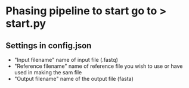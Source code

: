 # Phasing pipeline to start go to > start.py
## Settings in config.json
* "Input filename" name of input file (.fastq)
* "Reference filename" name of reference file you wish to use or have used in making the sam file
* "Output filename" name of the output file (fasta)
